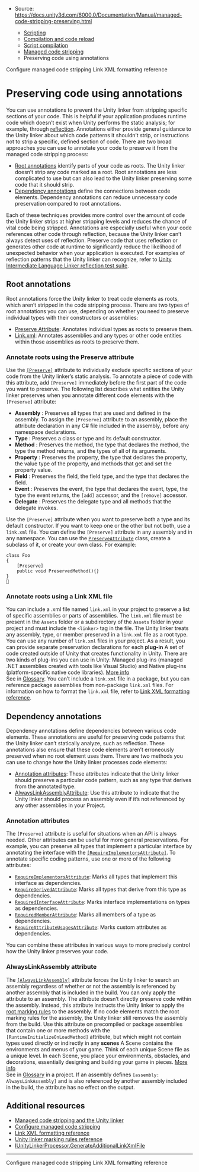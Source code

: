 * Source: https://docs.unity3d.com/6000.0/Documentation/Manual/managed-code-stripping-preserving.html

  * [Scripting](https://docs.unity3d.com/6000.0/Documentation/Manual/scripting.html)
  * [Compilation and code reload ](https://docs.unity3d.com/6000.0/Documentation/Manual/compilation-and-code-reload.html)
  * [Script compilation](https://docs.unity3d.com/6000.0/Documentation/Manual/script-compilation.html)
  * [Managed code stripping](https://docs.unity3d.com/6000.0/Documentation/Manual/managed-code-stripping.html)
  * Preserving code using annotations


[](https://docs.unity3d.com/6000.0/Documentation/Manual/managed-code-stripping-configure.html)
Configure managed code stripping
[](https://docs.unity3d.com/6000.0/Documentation/Manual/managed-code-stripping-xml-formatting.html)
Link XML formatting reference
# Preserving code using annotations
You can use annotations to prevent the Unity linker from stripping specific sections of your code. This is helpful if your application produces runtime code which doesn’t exist when Unity performs the static analysis; for example, through [reflection](https://docs.microsoft.com/en-us/dotnet/csharp/programming-guide/concepts/reflection). Annotations either provide general guidance to the Unity linker about which code patterns it shouldn’t strip, or instructions not to strip a specific, defined section of code.
There are two broad approaches you can use to annotate your code to preserve it from the managed code stripping process:
  * [Root annotations](https://docs.unity3d.com/6000.0/Documentation/Manual/managed-code-stripping-preserving.html#root-annotations) identify parts of your code as roots. The Unity linker doesn’t strip any code marked as a root. Root annotations are less complicated to use but can also lead to the Unity linker preserving some code that it should strip.
  * [Dependency annotations](https://docs.unity3d.com/6000.0/Documentation/Manual/managed-code-stripping-preserving.html#dependency-annotations) define the connections between code elements. Dependency annotations can reduce unnecessary code preservation compared to root annotations.


Each of these techniques provides more control over the amount of code the Unity linker strips at higher stripping levels and reduces the chance of vital code being stripped. Annotations are especially useful when your code references other code through reflection, because the Unity linker can’t always detect uses of reflection.
Preserve code that uses reflection or generates other code at runtime to significantly reduce the likelihood of unexpected behavior when your application is executed. For examples of reflection patterns that the Unity linker can recognize, refer to [Unity Intermediate Language Linker reflection test suite](https://github.com/Unity-Technologies/linker/tree/unity-master/test/Mono.Linker.Tests.Cases/Reflection).
## Root annotations
Root annotations force the Unity linker to treat code elements as roots, which aren’t stripped in the code stripping process. There are two types of root annotations you can use, depending on whether you need to preserve individual types with their constructors or assemblies:
  * [Preserve Attribute](https://docs.unity3d.com/6000.0/Documentation/Manual/managed-code-stripping-preserving.html#PreserveAttribute): Annotates individual types as roots to preserve them.
  * [Link.xml](https://docs.unity3d.com/6000.0/Documentation/Manual/managed-code-stripping-preserving.html#LinkXMLAnnotation): Annotates assemblies and any types or other code entities within those assemblies as roots to preserve them.


### Annotate roots using the Preserve attribute
Use the [`[Preserve]`](https://docs.unity3d.com/6000.0/Documentation/ScriptReference/Scripting.PreserveAttribute.html) attribute to individually exclude specific sections of your code from the Unity linker’s static analysis. To annotate a piece of code with this attribute, add `[Preserve]` immediately before the first part of the code you want to preserve. The following list describes what entities the Unity linker preserves when you annotate different code elements with the `[Preserve]` attribute:
  * **Assembly** : Preserves all types that are used and defined in the assembly. To assign the `[Preserve]` attribute to an assembly, place the attribute declaration in any C# file included in the assembly, before any namespace declarations.
  * **Type** : Preserves a class or type and its default constructor.
  * **Method** : Preserves the method, the type that declares the method, the type the method returns, and the types of all of its arguments.
  * **Property** : Preserves the property, the type that declares the property, the value type of the property, and methods that get and set the property value.
  * **Field** : Preserves the field, the field type, and the type that declares the field.
  * **Event** : Preserves the event, the type that declares the event, type, the type the event returns, the `[add]` accessor, and the `[remove]` accessor.
  * **Delegate** : Preserves the delegate type and all methods that the delegate invokes.


Use the `[Preserve]` attribute when you want to preserve both a type and its default constructor. If you want to keep one or the other but not both, use a `link.xml` file.
You can define the `[Preserve]` attribute in any assembly and in any namespace. You can use the [`PreserveAttribute`](https://docs.unity3d.com/6000.0/Documentation/ScriptReference/Scripting.PreserveAttribute.html) class, create a subclass of it, or create your own class. For example:
```
class Foo
{
    [Preserve]
    public void PreservedMethod(){}
}

```

### Annotate roots using a Link XML file
You can include a .xml file named `link.xml` in your project to preserve a list of specific assemblies or parts of assemblies. The `link.xml` file must be present in the `Assets` folder or a subdirectory of the `Assets` folder in your project and must include the `<linker>` tag in the file. The Unity linker treats any assembly, type, or member preserved in a `link.xml` file as a root type.
You can use any number of `link.xml` files in your project. As a result, you can provide separate preservation declarations for each **plug-in** A set of code created outside of Unity that creates functionality in Unity. There are two kinds of plug-ins you can use in Unity: Managed plug-ins (managed .NET assemblies created with tools like Visual Studio) and Native plug-ins (platform-specific native code libraries). [More info](https://docs.unity3d.com/6000.0/Documentation/Manual/plug-ins.html)  
See in [Glossary](https://docs.unity3d.com/6000.0/Documentation/Manual/Glossary.html#Plug-in). You can’t include a `link.xml` file in a package, but you can reference package assemblies from non-package `link.xml` files.
For information on how to format the `link.xml` file, refer to [Link XML formatting reference](https://docs.unity3d.com/6000.0/Documentation/Manual/managed-code-stripping-xml-formatting.html).
## Dependency annotations
Dependency annotations define dependencies between various code elements. These annotations are useful for preserving code patterns that the Unity linker can’t statically analyze, such as reflection. These annotations also ensure that these code elements aren’t erroneously preserved when no root element uses them. There are two methods you can use to change how the Unity linker processes code elements:
  * [Annotation attributes](https://docs.unity3d.com/6000.0/Documentation/Manual/managed-code-stripping-preserving.html#AnnotationAttributes): These attributes indicate that the Unity linker should preserve a particular code pattern, such as any type that derives from the annotated type.
  * [AlwaysLinkAssemblyAttribute](https://docs.unity3d.com/6000.0/Documentation/Manual/managed-code-stripping-preserving.html#AlwaysLinkAssemblyAttribute): Use this attribute to indicate that the Unity linker should process an assembly even if it’s not referenced by any other assemblies in your Project.


### Annotation attributes
The `[Preserve]` attribute is useful for situations when an API is always needed. Other attributes can be useful for more general preservations. For example, you can preserve all types that implement a particular interface by annotating the interface with the [`[RequireImplementorsAttribute]`](https://docs.unity3d.com/6000.0/Documentation/ScriptReference/Scripting.RequireImplementorsAttribute.html).
To annotate specific coding patterns, use one or more of the following attributes:
  * [`RequireImplementorsAttribute`](https://docs.unity3d.com/6000.0/Documentation/ScriptReference/Scripting.RequireImplementorsAttribute.html): Marks all types that implement this interface as dependencies.
  * [`RequireDerivedAttribute`](https://docs.unity3d.com/6000.0/Documentation/ScriptReference/Scripting.RequireDerivedAttribute.html): Marks all types that derive from this type as dependencies.
  * [`RequiredInterfaceAttribute`](https://docs.unity3d.com/6000.0/Documentation/ScriptReference/Scripting.RequiredInterfaceAttribute.html): Marks interface implementations on types as dependencies.
  * [`RequiredMemberAttribute`](https://docs.unity3d.com/6000.0/Documentation/ScriptReference/Scripting.RequiredMemberAttribute.html): Marks all members of a type as dependencies.
  * [`RequireAttributeUsagesAttribute`](https://docs.unity3d.com/6000.0/Documentation/ScriptReference/Scripting.RequireAttributeUsagesAttribute.html): Marks custom attributes as dependencies.


You can combine these attributes in various ways to more precisely control how the Unity linker preserves your code.
### AlwaysLinkAssembly attribute
The [`[AlwaysLinkAssembly]`](https://docs.unity3d.com/6000.0/Documentation/ScriptReference/Scripting.AlwaysLinkAssemblyAttribute.html) attribute forces the Unity linker to search an assembly regardless of whether or not the assembly is referenced by another assembly that is included in the build. You can only apply the attribute to an assembly.
The attribute doesn’t directly preserve code within the assembly. Instead, this attribute instructs the Unity linker to apply the [root marking rules](https://docs.unity3d.com/6000.0/Documentation/Manual/managed-code-stripping-marking-rules.html#root-marking-rules) to the assembly. If no code elements match the root marking rules for the assembly, the Unity linker still removes the assembly from the build.
Use this attribute on precompiled or package assemblies that contain one or more methods with the `[RuntimeInitializeOnLoadMethod]` attribute, but which might not contain types used directly or indirectly in any **scenes** A Scene contains the environments and menus of your game. Think of each unique Scene file as a unique level. In each Scene, you place your environments, obstacles, and decorations, essentially designing and building your game in pieces. [More info](https://docs.unity3d.com/6000.0/Documentation/Manual/CreatingScenes.html)  
See in [Glossary](https://docs.unity3d.com/6000.0/Documentation/Manual/Glossary.html#Scene) in a project.
If an assembly defines `[assembly: AlwaysLinkAssembly]` and is also referenced by another assembly included in the build, the attribute has no effect on the output.
## Additional resources
  * [Managed code stripping and the Unity linker](https://docs.unity3d.com/6000.0/Documentation/Manual/unity-linker.html)
  * [Configure managed code stripping](https://docs.unity3d.com/6000.0/Documentation/Manual/managed-code-stripping-configure.html)
  * [Link XML formatting reference](https://docs.unity3d.com/6000.0/Documentation/Manual/managed-code-stripping-xml-formatting.html)
  * [Unity linker marking rules reference](https://docs.unity3d.com/6000.0/Documentation/Manual/managed-code-stripping-marking-rules.html)
  * [IUnityLinkerProcessor.GenerateAdditionalLinkXmlFile](https://docs.unity3d.com/6000.0/Documentation/ScriptReference/Build.IUnityLinkerProcessor.GenerateAdditionalLinkXmlFile.html)


* * *
[](https://docs.unity3d.com/6000.0/Documentation/Manual/managed-code-stripping-configure.html)
Configure managed code stripping
[](https://docs.unity3d.com/6000.0/Documentation/Manual/managed-code-stripping-xml-formatting.html)
Link XML formatting reference
